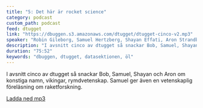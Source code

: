 ```yaml
---
title: "5: Det här är rocket science"
category: podcast
custom_path: podcast
feed: dtugget
link: "https://dbuggen.s3.amazonaws.com/dtugget/dtugget-cinco-v2.mp3"
speaker: "Robin Gileborg, Samuel Hertzberg, Shayan Effati, Aron Strandberg"
description: "I avsnitt cinco av dtugget så snackar Bob, Samuel, Shayan och Aron om konstiga namn, vikingar, rymdvetenskap. Samuel ger även en vetenskaplig föreläsning om raketforskning."
duration: "75:52"
keywords: "dbuggen, dtugget, datasektionen, öl"
---
```

<script src="/audiojs/audio.min.js"></script>
<script>
  audiojs.events.ready(function() {
    var as = audiojs.createAll();
  });
</script>

I avsnitt cinco av dtugget så snackar Bob, Samuel, Shayan och Aron om konstiga namn, vikingar, rymdvetenskap. Samuel ger även en vetenskaplig föreläsning om raketforskning.

<audio src="{{ page.link }}" preload="auto"></audio>

<p class="center">
  <a class="center" href="{{ page.link }}">Ladda ned mp3</a>
</p>
